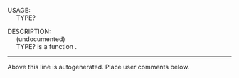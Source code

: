 USAGE:  
&nbsp;&nbsp;&nbsp;&nbsp;&nbsp;TYPE?&nbsp;&nbsp;  
  
DESCRIPTION:  
&nbsp;&nbsp;&nbsp;&nbsp;&nbsp;(undocumented)  
&nbsp;&nbsp;&nbsp;&nbsp;&nbsp;TYPE?&nbsp;is&nbsp;a&nbsp;function&nbsp;.  
___
Above this line is autogenerated. Place user comments below.